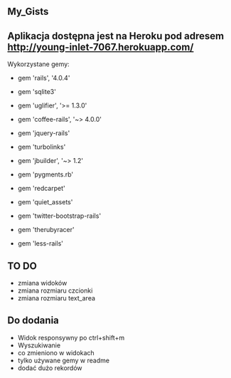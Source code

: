 My_Gists
--------

Aplikacja dostępna jest na Heroku pod adresem
http://young-inlet-7067.herokuapp.com/
--------------------------------------


Wykorzystane gemy:

* gem 'rails', '4.0.4'

* gem 'sqlite3'

* gem 'uglifier', '>= 1.3.0'

* gem 'coffee-rails', '~> 4.0.0'

* gem 'jquery-rails'

* gem 'turbolinks'

* gem 'jbuilder', '~> 1.2'

* gem 'pygments.rb'

* gem 'redcarpet'

* gem 'quiet_assets'

* gem 'twitter-bootstrap-rails'

* gem 'therubyracer'

* gem 'less-rails'


TO DO
-----

* zmiana widoków
* zmiana rozmiaru czcionki
* zmiana rozmiaru text_area


Do dodania
----------
* Widok responsywny po ctrl+shift+m
* Wyszukiwanie
* co zmieniono w widokach
* tylko używane gemy w readme
* dodać dużo rekordów
